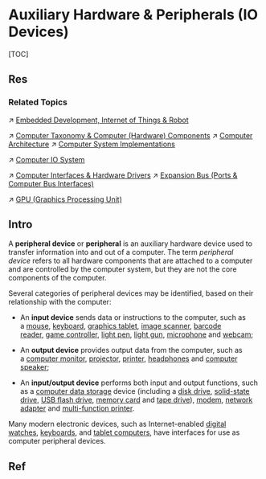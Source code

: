 # Auxiliary Hardware & Peripherals (IO Devices)

[TOC]



## Res
### Related Topics
↗ [Embedded Development, Internet of Things & Robot](../../../Embedded%20Development,%20Internet%20of%20Things%20&%20Robot/Embedded%20Development,%20Internet%20of%20Things%20&%20Robot.md)

↗ [Computer Taxonomy & Computer (Hardware) Components](../../🧬%20Computer%20System/Computer%20Taxonomy%20&%20Computer%20(Hardware)%20Components.md)
↗ [Computer Architecture](../../🧬%20Computer%20System/Computer%20Architecture/Computer%20Architecture.md)
↗ [Computer System Implementations](../🛠️%20Computer%20System%20Implementations/Computer%20System%20Implementations.md)

↗ [Computer IO System](../../🧬%20Computer%20System/Computer%20Architecture/Computer%20Microarchitectures%20(Computer%20Organization)%20&%20von%20Neumann%20Model/Computer%20IO%20System/Computer%20IO%20System.md)

↗ [Computer Interfaces & Hardware Drivers](../../🧬%20Computer%20System/Computer%20Interfaces%20&%20Hardware%20Drivers/Computer%20Interfaces%20&%20Hardware%20Drivers.md)
↗ [Expansion Bus (Ports & Computer Bus Interfaces)](../../🧬%20Computer%20System/Computer%20Architecture/Computer%20Microarchitectures%20(Computer%20Organization)%20&%20von%20Neumann%20Model/Computer%20Bus%20(Datapath)%20&%20Interfaces%20&%20Protocols/Expansion%20Bus%20(Ports%20&%20Computer%20Bus%20Interfaces)/Expansion%20Bus%20(Ports%20&%20Computer%20Bus%20Interfaces).md)

↗ [GPU (Graphics Processing Unit)](../../🧬%20Computer%20System/Computer%20Architecture/Computer%20Microarchitectures%20(Computer%20Organization)%20&%20von%20Neumann%20Model/🚦%20Computer%20Processors%20&%20Logic%20Chips/📌%20Microprocessors%20Unit%20(MPU)/GPU%20(Graphics%20Processing%20Unit)/GPU%20(Graphics%20Processing%20Unit).md)



## Intro
A **peripheral device** or **peripheral** is an auxiliary hardware device used to transfer information into and out of a computer. The term _peripheral device_ refers to all hardware components that are attached to a computer and are controlled by the computer system, but they are not the core components of the computer.

Several categories of peripheral devices may be identified, based on their relationship with the computer:
- An **input device** sends data or instructions to the computer, such as a [mouse](https://en.wikipedia.org/wiki/Computer_mouse "Computer mouse"), [keyboard](https://en.wikipedia.org/wiki/Computer_keyboard "Computer keyboard"), [graphics tablet](https://en.wikipedia.org/wiki/Graphics_tablet "Graphics tablet"), [image scanner](https://en.wikipedia.org/wiki/Image_scanner "Image scanner"), [barcode reader](https://en.wikipedia.org/wiki/Barcode_reader "Barcode reader"), [game controller](https://en.wikipedia.org/wiki/Game_controller "Game controller"), [light pen](https://en.wikipedia.org/wiki/Light_pen "Light pen"), [light gun](https://en.wikipedia.org/wiki/Light_gun "Light gun"), [microphone](https://en.wikipedia.org/wiki/Microphone "Microphone") and [webcam](https://en.wikipedia.org/wiki/Webcam "Webcam");

- An **output device** provides output data from the computer, such as a [computer monitor](https://en.wikipedia.org/wiki/Computer_monitor "Computer monitor"), [projector](https://en.wikipedia.org/wiki/Projector "Projector"), [printer](https://en.wikipedia.org/wiki/Printer_(computing) "Printer (computing)"), [headphones](https://en.wikipedia.org/wiki/Headphones "Headphones") and [computer speaker](https://en.wikipedia.org/wiki/Computer_speakers "Computer speakers");

- An **input/output device** performs both input and output functions, such as a [computer data storage](https://en.wikipedia.org/wiki/Computer_data_storage "Computer data storage") device (including a [disk drive](https://en.wikipedia.org/wiki/Disk_storage "Disk storage"), [solid-state drive](https://en.wikipedia.org/wiki/Solid-state_drive "Solid-state drive"), [USB flash drive](https://en.wikipedia.org/wiki/USB_flash_drive "USB flash drive"), [memory card](https://en.wikipedia.org/wiki/Memory_card "Memory card") and [tape drive](https://en.wikipedia.org/wiki/Tape_drive "Tape drive")), [modem](https://en.wikipedia.org/wiki/Modem "Modem"), [network adapter](https://en.wikipedia.org/wiki/Network_adapter "Network adapter") and [multi-function printer](https://en.wikipedia.org/wiki/Multi-function_printer "Multi-function printer").

Many modern electronic devices, such as Internet-enabled [digital watches](https://en.wikipedia.org/wiki/Digital_watch "Digital watch"), [keyboards](https://en.wikipedia.org/wiki/Computer_keyboard "Computer keyboard"), and [tablet computers](https://en.wikipedia.org/wiki/Tablet_computer "Tablet computer"), have interfaces for use as computer peripheral devices.



## Ref
[Peripheral | Wikipedia]: https://en.wikipedia.org/wiki/Peripheral
[hackday.io]: https://hackaday.io/myFeed
